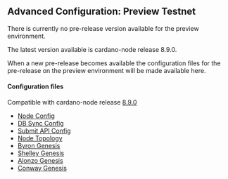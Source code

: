 ## Advanced Configuration: Preview Testnet

There is currently no pre-release version available for the preview environment.

The latest version available is cardano-node release 8.9.0.

When a new pre-release becomes available the configuration files for the pre-release on the preview environment will be made available here.

#### Configuration files

Compatible with cardano-node release [8.9.0](https://github.com/input-output-hk/cardano-node/releases/tag/8.9.0)

- [Node Config](environments/preview/config.json)
- [DB Sync Config](environments/preview/db-sync-config.json)
- [Submit API Config](environments/preview/submit-api-config.json)
- [Node Topology](environments/preview/topology.json)
- [Byron Genesis](environments/preview/byron-genesis.json)
- [Shelley Genesis](environments/preview/shelley-genesis.json)
- [Alonzo Genesis](environments/preview/alonzo-genesis.json)
- [Conway Genesis](environments/preview/conway-genesis.json)
